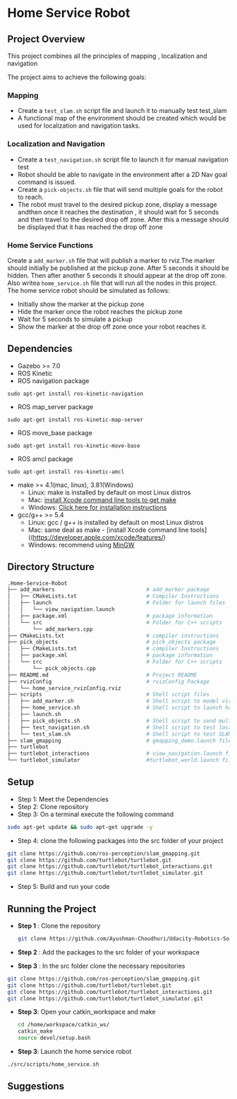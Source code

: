 
# Home Service Robot 

## Project Overview 

This project combines all the principles of mapping , localization and navigation

The project aims to achieve the following goals: 

### Mapping

* Create a `test_slam.sh` script file and launch it to manually test test_slam
* A functional map of the environment should be created which would be used for localization and navigation tasks. 

### Localization and Navigation 

* Create a `test_navigation.sh` script file to launch it for manual navigation test 
* Robot should be able to navigate in the environment after a 2D Nav goal command is issued. 
* Create a `pick-objects.sh` file that will send multiple goals for the robot to reach. 
* The robot must travel to the desired pickup zone, display a message andthen once it reaches the destination , it should wait for 5 seconds and then travel to the desired drop off zone. After this a message should be displayed that it has reached the drop off zone

### Home Service Functions 

Create a `add_marker.sh` file that will publish a marker to rviz.The marker should initially be published at the pickup zone. After 5 seconds it should be hidden. Then after another 5 seconds it should appear at the drop off zone.
Also writea `home_service.sh` file that will run all the nodes in this project. The home service robot should be simulated as follows: 

* Initially show the marker at the pickup zone 
* Hide the marker once the robot reaches the pickup zone 
* Wait for 5 seconds to simulate a pickup 
* Show the marker at the drop off zone once your robot reaches it. 


## Dependencies

* Gazebo >= 7.0  
* ROS Kinetic  
* ROS navigation package  
```
sudo apt-get install ros-kinetic-navigation
```
* ROS map_server package  
```
sudo apt-get install ros-kinetic-map-server
```
* ROS move_base package  
```
sudo apt-get install ros-kinetic-move-base
```
* ROS amcl package  
```
sudo apt-get install ros-kinetic-amcl
```

* make >= 4.1(mac, linux), 3.81(Windows)
  * Linux: make is installed by default on most Linux distros
  * Mac: [install Xcode command line tools to get make](https://developer.apple.com/xcode/features/)
  * Windows: [Click here for installation instructions](http://gnuwin32.sourceforge.net/packages/make.htm)
* gcc/g++ >= 5.4
  * Linux: gcc / g++ is installed by default on most Linux distros
  * Mac: same deal as make - [install Xcode command line tools]((https://developer.apple.com/xcode/features/)
  * Windows: recommend using [MinGW](http://www.mingw.org/)


## Directory Structure

``` bash
.Home-Service-Robot
├── add_markers                             # add_marker package
│   ├── CMakeLists.txt                      # Compiler Instructions
│   ├── launch                              # Folder for launch files
│   │   └── view_navigation.launch
│   ├── package.xml                         # package information
│   └── src                                 # Folder for C++ scripts
│       └── add_markers.cpp
├── CMakeLists.txt                          # compiler instructions
├── pick_objects                            # pick_objects package
│   ├── CMakeLists.txt                      # compiler Instructions
│   ├── package.xml                         # package information
│   └── src                                 # Folder for C++ scripts
│       └── pick_objects.cpp
├── README.md                               # Project README
├── rvizConfig                              # rvizConfig Package
│   └── home_service_rvizConfig.rviz
├── scripts                                 # Shell script files
│   ├── add_marker.sh                       # Shell script to model virtual objects
│   ├── home_service.sh                     # Shell script to launch home service robot demo
│   ├── launch.sh                           
│   ├── pick_objects.sh                     # Shell script to send multiple goals
│   ├── test_navigation.sh                  # Shell script to test localization and test_navigation
│   └── test_slam.sh                        # Shell script to test SLAM
├── slam_gmapping                           # gmapping_demo.launch file
├── turtlebot                               
├── turtlebot_interactions                  # view_navigation.launch file
└── turtlebot_simulator                     #turtlebot_world.launch file package


```
## Setup

* Step 1: Meet the Dependencies
* Step 2: Clone repository 
* Step 3: On a terminal execute the following command

```bash
sudo apt-get update && sudo apt-get upgrade -y
```
* Step 4: clone the following packages into the src folder of your project

``` bash
git clone https://github.com/ros-perception/slam_gmapping.git  
git clone https://github.com/turtlebot/turtlebot.git  
git clone https://github.com/turtlebot/turtlebot_interactions.git  
git clone https://github.com/turtlebot/turtlebot_simulator.git  
```

* Step 5: Build and run your code


## Running the Project

* **Step 1** : Clone the repository
  ```bash
  git clone https://github.com/Ayushman-Choudhuri/Udacity-Robotics-Software-Engineer-Nanodegree
  ```
* **Step 2** : Add the packages to the src folder of your workspace

* **Step 3** : In the src folder clone the necessary repositories

```bash
git clone https://github.com/ros-perception/slam_gmapping.git  
git clone https://github.com/turtlebot/turtlebot.git  
git clone https://github.com/turtlebot/turtlebot_interactions.git  
git clone https://github.com/turtlebot/turtlebot_simulator.git
```

* **Step 3**: Open your catkin_workspace and make
  ```bash
  cd /home/workspace/catkin_ws/
  catkin_make
  source devel/setup.bash
  ```

* **Step 3**: Launch the home service robot

```bash 
./src/scripts/home_service.sh
```

## Suggestions